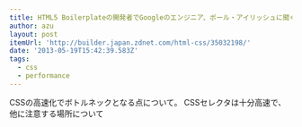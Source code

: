 ```yaml
---
title: HTML5 Boilerplateの開発者でGoogleのエンジニア、ポール・アイリッシュに聞くCSS高速化テクニック - builder
author: azu
layout: post
itemUrl: 'http://builder.japan.zdnet.com/html-css/35032198/'
date: '2013-05-19T15:42:39.583Z'
tags:
  - css
  - performance
---
```

CSSの高速化でボトルネックとなる点について。
CSSセレクタは十分高速で、他に注意する場所について
